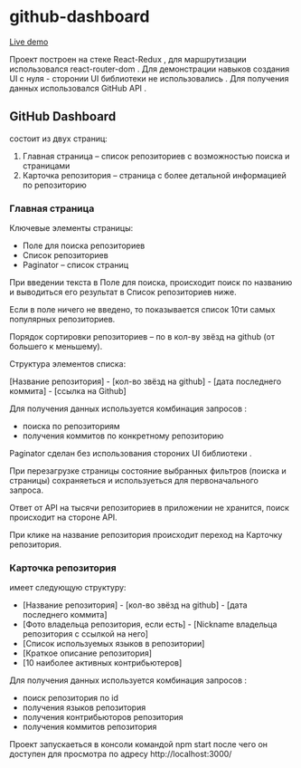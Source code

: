 # github-dashboard
[Live demo](https://github-dashboard.vercel.app)

Проект построен на стеке React-Redux , для маршрутизации использовался react-router-dom . 
Для демонстрации навыков создания UI с нуля - сторонии UI библиотеки не использовались . 
Для получения данных использовался GitHub API .

## GitHub Dashboard 
состоит из двух страниц:

1. Главная страница – список репозиториев с возможностью поиска и страницами
2. Карточка репозитория – страница с более детальной информацией по репозиторию

### Главная страница

Ключевые элементы страницы:

  * Поле для поиска репозиториев
  * Список репозиториев
  * Paginator – список страниц

При введении текста в Поле для поиска, происходит поиск по названию и выводиться его результат в Список репозиториев ниже.

Если в поле ничего не введено, то показывается список 10ти самых популярных репозиториев.

Порядок сортировки репозиториев – по в кол-ву звёзд на github (от большего к меньшему).

Структура элементов списка:

[Название репозитория] - [кол-во звёзд на github] - [дата последнего коммита] - [ссылка на Github]

Для получения данных используется комбинация запросов :
  *  поиска по репозиториям
  *  получения коммитов по конкретному репозиторию

Paginator сделан без использования стороних UI библиотеки .

При перезагрузке страницы состояние выбранных фильтров (поиска и страницы) сохраняеться и используеться для первоначального запроса.

Ответ от API на тысячи репозиториев в приложении не хранится, поиск происходит на стороне API.

При клике на название репозитория происходит переход на Карточку репозитория.

### Карточка репозитория
имеет следующую структуру:

  * [Название репозитория] - [кол-во звёзд на github] - [дата последнего коммита]
  * [Фото владельца репозитория, если есть] - [Nickname владельца репозитория с ссылкой на него]
  * [Список используемых языков в репозитории]
  * [Краткое описание репозитория]
  * [10 наиболее активных контрибьютеров]

Для получения данных используется комбинация запросов :
  *  поиск репозитория по id
  *  получения языков репозитория
  *  получения контрибьюторов репозитория
  *  получения коммитов репозитория    

Проект запускаеться в консоли командой 
  npm start 
после чего он доступен для просмотра по адресу
  http://localhost:3000/